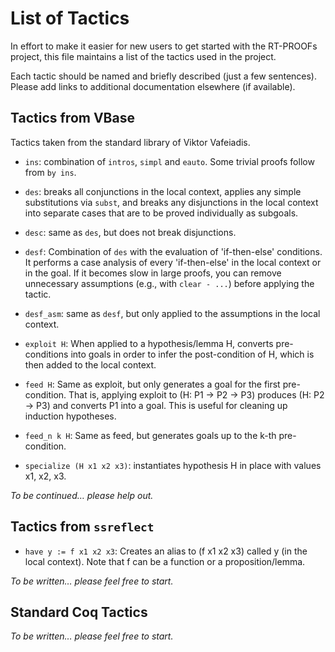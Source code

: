 # List of Tactics

In effort to make it easier for new users to get started with the RT-PROOFs project, this file maintains a list of the tactics used in the project.

Each tactic should be named and briefly described (just a few sentences). Please add links to additional documentation elsewhere (if available).

## Tactics from VBase

Tactics taken from the standard library of Viktor Vafeiadis.

- `ins`: combination of `intros`, `simpl` and `eauto`. Some trivial proofs follow from `by ins`.

- `des`: breaks all conjunctions in the local context, applies any simple substitutions via `subst`, and breaks any disjunctions in the local context into separate cases that are to be proved individually as subgoals.

- `desc`: same as `des`, but does not break disjunctions.

- `desf`: Combination of `des` with the evaluation of 'if-then-else' conditions. It performs a case analysis of every 'if-then-else' in the local context
   or in the goal. If it becomes slow in large proofs, you can remove unnecessary assumptions (e.g., with `clear - ...`) before applying the tactic.

- `desf_asm`: same as `desf`, but only applied to the assumptions in the local context.

- `exploit H`: When applied to a hypothesis/lemma H, converts pre-conditions into goals in order to infer the post-condition of H, which is then added to the local context.

- `feed H`: Same as exploit, but only generates a goal for the first pre-condition. That is, applying exploit to (H: P1 -> P2 -> P3) produces (H: P2 -> P3) and converts P1 into a goal. This is useful for cleaning up induction hypotheses.

- `feed_n k H`: Same as feed, but generates goals up to the k-th pre-condition.

- `specialize (H x1 x2 x3)`: instantiates hypothesis H in place with values x1, x2, x3.

*To be continued… please help out.*

## Tactics from `ssreflect`

- `have y := f x1 x2 x3`: Creates an alias to (f x1 x2 x3) called y (in the local context). Note that f can be a function or a proposition/lemma.

*To be written… please feel free to start.*


## Standard Coq Tactics

*To be written… please feel free to start.*

